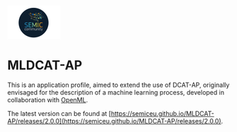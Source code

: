 ![SEMIC Core Vocabulary](/semic-icon-small.png)
# MLDCAT-AP

This is an application profile, aimed to extend the use of DCAT-AP, originally envisaged for the description of a machine learning process, developed in collaboration with [OpenML](https://www.openml.org/).

The latest version can be found at [https://semiceu.github.io/MLDCAT-AP/releases/2.0.0](https://semiceu.github.io/MLDCAT-AP/releases/2.0.0).
